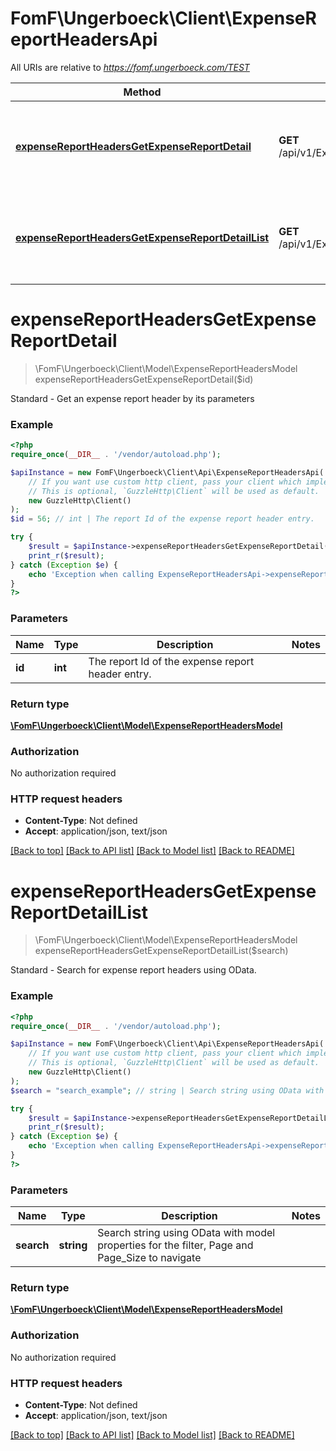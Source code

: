# FomF\Ungerboeck\Client\ExpenseReportHeadersApi

All URIs are relative to *https://fomf.ungerboeck.com/TEST*

Method | HTTP request | Description
------------- | ------------- | -------------
[**expenseReportHeadersGetExpenseReportDetail**](ExpenseReportHeadersApi.md#expenseReportHeadersGetExpenseReportDetail) | **GET** /api/v1/ExpenseReportHeaders/{ID} | Standard - Get an expense report header by its parameters
[**expenseReportHeadersGetExpenseReportDetailList**](ExpenseReportHeadersApi.md#expenseReportHeadersGetExpenseReportDetailList) | **GET** /api/v1/ExpenseReportHeaders | Standard - Search for expense report headers using OData.


# **expenseReportHeadersGetExpenseReportDetail**
> \FomF\Ungerboeck\Client\Model\ExpenseReportHeadersModel expenseReportHeadersGetExpenseReportDetail($id)

Standard - Get an expense report header by its parameters

### Example
```php
<?php
require_once(__DIR__ . '/vendor/autoload.php');

$apiInstance = new FomF\Ungerboeck\Client\Api\ExpenseReportHeadersApi(
    // If you want use custom http client, pass your client which implements `GuzzleHttp\ClientInterface`.
    // This is optional, `GuzzleHttp\Client` will be used as default.
    new GuzzleHttp\Client()
);
$id = 56; // int | The report Id of the expense report header entry.

try {
    $result = $apiInstance->expenseReportHeadersGetExpenseReportDetail($id);
    print_r($result);
} catch (Exception $e) {
    echo 'Exception when calling ExpenseReportHeadersApi->expenseReportHeadersGetExpenseReportDetail: ', $e->getMessage(), PHP_EOL;
}
?>
```

### Parameters

Name | Type | Description  | Notes
------------- | ------------- | ------------- | -------------
 **id** | **int**| The report Id of the expense report header entry. |

### Return type

[**\FomF\Ungerboeck\Client\Model\ExpenseReportHeadersModel**](../Model/ExpenseReportHeadersModel.md)

### Authorization

No authorization required

### HTTP request headers

 - **Content-Type**: Not defined
 - **Accept**: application/json, text/json

[[Back to top]](#) [[Back to API list]](../../README.md#documentation-for-api-endpoints) [[Back to Model list]](../../README.md#documentation-for-models) [[Back to README]](../../README.md)

# **expenseReportHeadersGetExpenseReportDetailList**
> \FomF\Ungerboeck\Client\Model\ExpenseReportHeadersModel expenseReportHeadersGetExpenseReportDetailList($search)

Standard - Search for expense report headers using OData.

### Example
```php
<?php
require_once(__DIR__ . '/vendor/autoload.php');

$apiInstance = new FomF\Ungerboeck\Client\Api\ExpenseReportHeadersApi(
    // If you want use custom http client, pass your client which implements `GuzzleHttp\ClientInterface`.
    // This is optional, `GuzzleHttp\Client` will be used as default.
    new GuzzleHttp\Client()
);
$search = "search_example"; // string | Search string using OData with model properties for the filter, Page and Page_Size to navigate

try {
    $result = $apiInstance->expenseReportHeadersGetExpenseReportDetailList($search);
    print_r($result);
} catch (Exception $e) {
    echo 'Exception when calling ExpenseReportHeadersApi->expenseReportHeadersGetExpenseReportDetailList: ', $e->getMessage(), PHP_EOL;
}
?>
```

### Parameters

Name | Type | Description  | Notes
------------- | ------------- | ------------- | -------------
 **search** | **string**| Search string using OData with model properties for the filter, Page and Page_Size to navigate |

### Return type

[**\FomF\Ungerboeck\Client\Model\ExpenseReportHeadersModel**](../Model/ExpenseReportHeadersModel.md)

### Authorization

No authorization required

### HTTP request headers

 - **Content-Type**: Not defined
 - **Accept**: application/json, text/json

[[Back to top]](#) [[Back to API list]](../../README.md#documentation-for-api-endpoints) [[Back to Model list]](../../README.md#documentation-for-models) [[Back to README]](../../README.md)

